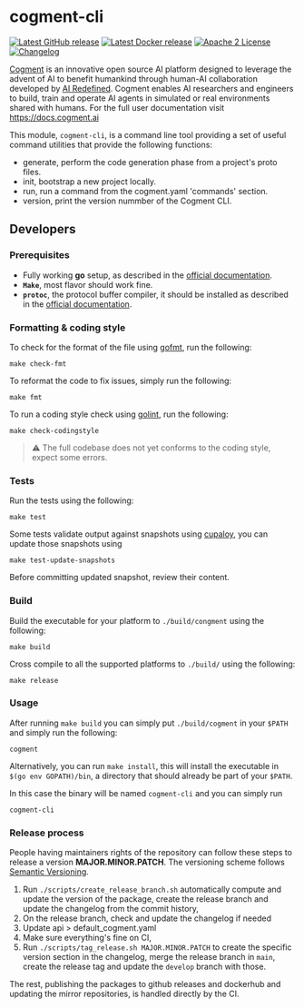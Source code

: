 # cogment-cli

[![Latest GitHub release](https://img.shields.io/github/v/release/cogment/cogment-cli?label=binary%20release&sort=semver&style=flat-square)](https://github.com/cogment/cogment-cli/releases) [![Latest Docker release](https://img.shields.io/docker/v/cogment/cli?label=docker%20release&sort=semver&style=flat-square)](https://hub.docker.com/r/cogment/cli) [![Apache 2 License](https://img.shields.io/badge/license-Apache%202-green?style=flat-square)](./LICENSE) [![Changelog](https://img.shields.io/badge/-Changelog%20-blueviolet?style=flat-square)](./CHANGELOG.md)

[Cogment](https://cogment.ai) is an innovative open source AI platform designed to leverage the advent of AI to benefit humankind through human-AI collaboration developed by [AI Redefined](https://ai-r.com). Cogment enables AI researchers and engineers to build, train and operate AI agents in simulated or real environments shared with humans. For the full user documentation visit <https://docs.cogment.ai>

This module, `cogment-cli`, is a command line tool providing a set of useful command utilities that
provide the following functions:

- generate, perform the code generation phase from a project's proto files.
- init, bootstrap a new project locally.
- run, run a command from the cogment.yaml 'commands' section.
- version, print the version nummber of the Cogment CLI.

## Developers

### Prerequisites

- Fully working **go** setup, as described in the [official documentation](https://golang.org/doc/install).
- **`Make`**, most flavor should work fine.
- **`protoc`**, the protocol buffer compiler, it should be installed as described in the [official documentation](https://github.com/protocolbuffers/protobuf#protocol-compiler-installation).

### Formatting & coding style

To check for the format of the file using [gofmt](https://golang.org/cmd/gofmt/), run the following:

```shell script
make check-fmt
```

To reformat the code to fix issues, simply run the following:

```shell script
make fmt
```

To run a coding style check using [golint](https://github.com/golang/lint), run the following:

```shell script
make check-codingstyle
```

> ⚠️ The full codebase does not yet conforms to the coding style, expect some errors.

### Tests

Run the tests using the following:

```shell script
make test
```

Some tests validate output against snapshots using [cupaloy](https://github.com/bradleyjkemp/cupaloy), you can update those snapshots using

```shell script
make test-update-snapshots
```

Before committing updated snapshot, review their content.

### Build

Build the executable for your platform to `./build/congment` using the following:

```shell script
make build
```

Cross compile to all the supported platforms to `./build/` using the following:

```shell script
make release
```

### Usage

After running `make build` you can simply put `./build/cogment` in your `$PATH` and simply run the following:

```shell script
cogment
```

Alternatively, you can run `make install`, this will install the executable in `$(go env GOPATH)/bin`, a directory that should already be part of your `$PATH`.

In this case the binary will be named `cogment-cli` and you can simply run

```shell script
cogment-cli
```

### Release process

People having maintainers rights of the repository can follow these steps to release a version **MAJOR.MINOR.PATCH**. The versioning scheme follows [Semantic Versioning](http://semver.org/spec/v2.0.0.html).

1. Run `./scripts/create_release_branch.sh` automatically compute and update the version of the package, create the release branch and update the changelog from the commit history,
2. On the release branch, check and update the changelog if needed
3. Update api > default_cogment.yaml
4. Make sure everything's fine on CI,
5. Run `./scripts/tag_release.sh MAJOR.MINOR.PATCH` to create the specific version section in the changelog, merge the release branch in `main`, create the release tag and update the `develop` branch with those.

The rest, publishing the packages to github releases and dockerhub and updating the mirror repositories, is handled directly by the CI.
